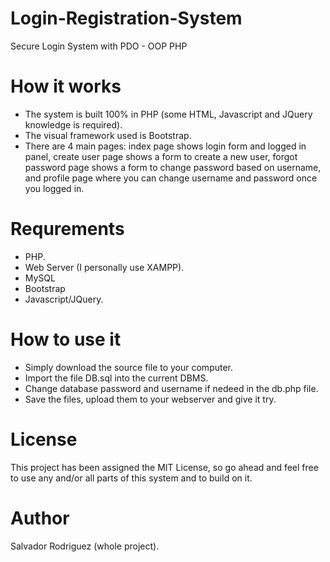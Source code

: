 # Login-Registration-System
Secure Login System with PDO - OOP PHP 

# How it works
* The system is built 100% in PHP (some HTML, Javascript and JQuery knowledge is required).
* The visual framework used is Bootstrap.
* There are 4 main pages: index page shows login form and logged in panel, create user page shows a form to create a new user, forgot         password page shows a form to change password based on username, and profile page where you can change username and password once you 		logged in.

# Requrements
* PHP.
* Web Server (I personally use XAMPP).
* MySQL
* Bootstrap
* Javascript/JQuery.

# How to use it
* Simply download the source file to your computer.
* Import the file DB.sql into the current DBMS.
* Change database password and username if nedeed in the db.php file.
* Save the files, upload them to your webserver and give it try.

# License
This project has been assigned the MIT License, so go ahead and feel free to use any and/or all parts of this system and to build on it.

# Author
Salvador Rodriguez (whole project).


